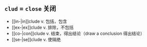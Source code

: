 ## `clud` = `close` 关闭

- [[in-|in]]clude v. 包括，包含
- [[ex-|ex]]clude v. 排除，不包括
- [[co-|con]]clude v. 结束，得出结论（draw a conclusion 得出结论）
- [[se-|se]]clude v. 使隔绝
